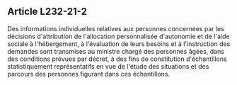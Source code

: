 ## Article L232-21-2

Des informations individuelles relatives aux personnes concernées par les décisions d'attribution de
l'allocation personnalisée d'autonomie et de l'aide sociale à l'hébergement, à l'évaluation de leurs besoins et
à l'instruction des demandes sont transmises au ministre chargé des personnes âgées, dans des conditions
prévues par décret, à des fins de constitution d'échantillons statistiquement représentatifs en vue de l'étude
des situations et des parcours des personnes figurant dans ces échantillons.

